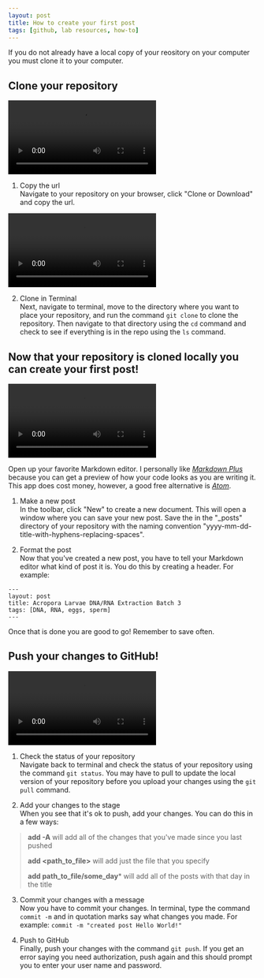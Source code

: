 ```yaml
---
layout: post
title: How to create your first post
tags: [github, lab resources, how-to]
---
```


If you do not already have a local copy of your reository on your computer you must clone it to your computer.

## Clone your repository
  
![clone_remote_github_repo_1.mov](https://github.com/echille/E.-Chille-Open-Lab-Notebook/raw/master/images/clone_remote_github_repo_1.mov)

1. Copy the url  
Navigate to your repository on your browser, click "Clone or Download" and copy the url. 

![clone_remote_github_repo_1.mov](https://github.com/echille/E.-Chille-Open-Lab-Notebook/raw/master/images/clone_remote_github_repo_2.mov)

2.  Clone in Terminal  
Next, navigate to terminal, move to the directory where you want to place your repository, and run the command ```git clone``` to clone the repository. Then navigate to that directory using the ```cd``` command and check to see if everything is in the repo using the ```ls``` command.  

## Now that your repository is cloned locally you can create your first post!

![make_a_post.mov](https://github.com/echille/E.-Chille-Open-Lab-Notebook/raw/master/images/make_a_post.mov)

Open up your favorite Markdown editor. I personally like *[Markdown Plus](https://tylingsoft.com/markdown-plus/)* because you can get a preview of how your code looks as you are writing it. This app does cost money, however, a good free alternative is *[Atom](https://atom.io/packages/markdown-writer)*.

1. Make a new post  
In the toolbar, click "New" to create a new document. This will open a window where you can save your new post. Save the in the "_posts" directory of your repository with the naming convention "yyyy-mm-dd-title-with-hyphens-replacing-spaces". 

2. Format the post  
Now that you've created a new post, you have to tell your Markdown editor what kind of post it is. You do this by creating a header. For example:

```
---
layout: post
title: Acropora Larvae DNA/RNA Extraction Batch 3
tags: [DNA, RNA, eggs, sperm]
---
```

Once that is done you are good to go! Remember to save often.

## Push your changes to GitHub!

![push_post.mov](https://github.com/echille/E.-Chille-Open-Lab-Notebook/raw/master/images/push_post.mov)  

1. Check the status of your repository  
Navigate back to terminal and check the status of your repository using the command ```git status```. You may have to pull to update the local version of your repository before you upload your changes using the ```git pull``` command.

2. Add your changes to the stage  
When you see that it's ok to push, add your changes. You can do this in a few ways:

> **add -A** will add all of the changes that you've made since you last pushed  
>
> **add <path_to_file>** will add just the file that you specify
>
> **add path_to_file/some_day*** will add all of the posts with that day in the title

3. Commit your changes with a message  
Now you have to commit your changes. In terminal, type the command ```commit -m``` and in quotation marks say what changes you made. For example:  ```commit -m "created post Hello World!"```

4. Push to GitHub  
Finally, push your changes with the command ```git push```. If you get an error saying you need authorization, push again and this should prompt you to enter your user name and password.  
